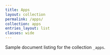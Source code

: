 ```yaml
---
title: Apps
layout: collection
permalink: /apps/
collection: apps
entries_layout: list
classes: wide
---
```


Sample document listing for the collection `_apps`.
